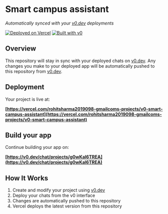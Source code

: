 # Smart campus assistant

*Automatically synced with your [v0.dev](https://v0.dev) deployments*

[![Deployed on Vercel](https://img.shields.io/badge/Deployed%20on-Vercel-black?style=for-the-badge&logo=vercel)](https://vercel.com/rohitsharma2019098-gmailcoms-projects/v0-smart-campus-assistant)
[![Built with v0](https://img.shields.io/badge/Built%20with-v0.dev-black?style=for-the-badge)](https://v0.dev/chat/projects/g0wKal6TREA)

## Overview

This repository will stay in sync with your deployed chats on [v0.dev](https://v0.dev).
Any changes you make to your deployed app will be automatically pushed to this repository from [v0.dev](https://v0.dev).

## Deployment

Your project is live at:

**[https://vercel.com/rohitsharma2019098-gmailcoms-projects/v0-smart-campus-assistant](https://vercel.com/rohitsharma2019098-gmailcoms-projects/v0-smart-campus-assistant)**

## Build your app

Continue building your app on:

**[https://v0.dev/chat/projects/g0wKal6TREA](https://v0.dev/chat/projects/g0wKal6TREA)**

## How It Works

1. Create and modify your project using [v0.dev](https://v0.dev)
2. Deploy your chats from the v0 interface
3. Changes are automatically pushed to this repository
4. Vercel deploys the latest version from this repository
